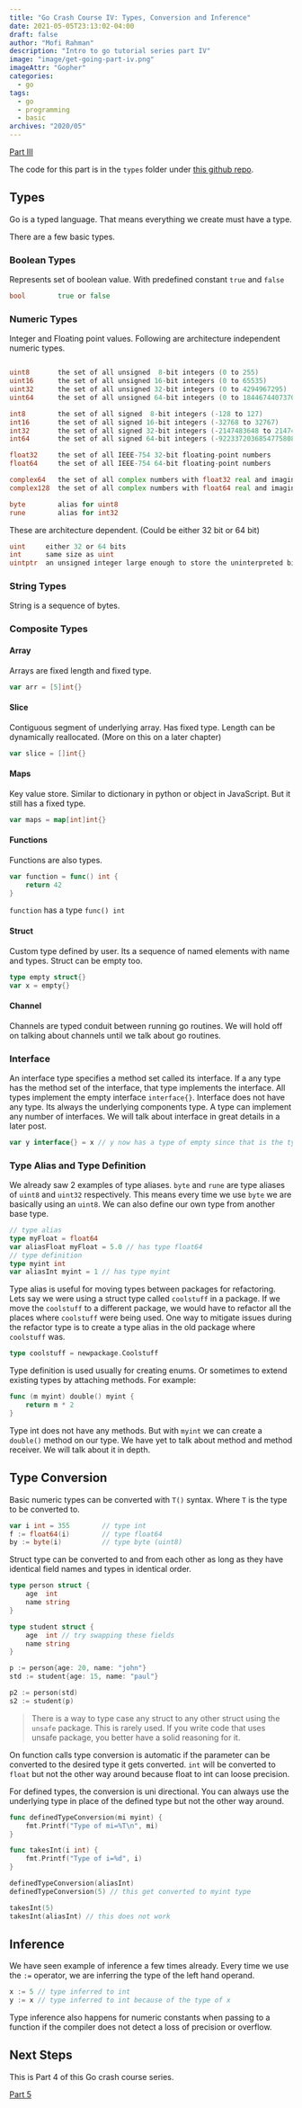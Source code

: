 ```yaml
---
title: "Go Crash Course IV: Types, Conversion and Inference"
date: 2021-05-05T23:13:02-04:00
draft: false
author: "Mofi Rahman"
description: "Intro to go tutorial series part IV"
image: "image/get-going-part-iv.png"
imageAttr: "Gopher"
categories:
  - go
tags:
  - go
  - programming
  - basic
archives: "2020/05"
---
```


[Part III](/post/go-crash-course-iii/)

The code for this part is in the `types` folder under [this github repo](https://github.com/moficodes/go-crash-course). 

## Types

Go is a typed language. That means everything we create must have a type. 

There are a few basic types. 

### Boolean Types

Represents set of boolean value. With predefined constant `true` and `false`

```go
bool        true or false
```

### Numeric Types

Integer and Floating point values. Following are architecture independent numeric types.

```go

uint8       the set of all unsigned  8-bit integers (0 to 255)
uint16      the set of all unsigned 16-bit integers (0 to 65535)
uint32      the set of all unsigned 32-bit integers (0 to 4294967295)
uint64      the set of all unsigned 64-bit integers (0 to 18446744073709551615)

int8        the set of all signed  8-bit integers (-128 to 127)
int16       the set of all signed 16-bit integers (-32768 to 32767)
int32       the set of all signed 32-bit integers (-2147483648 to 2147483647)
int64       the set of all signed 64-bit integers (-9223372036854775808 to 9223372036854775807)

float32     the set of all IEEE-754 32-bit floating-point numbers
float64     the set of all IEEE-754 64-bit floating-point numbers

complex64   the set of all complex numbers with float32 real and imaginary parts
complex128  the set of all complex numbers with float64 real and imaginary parts

byte        alias for uint8
rune        alias for int32
```

These are architecture dependent. (Could be either 32 bit or 64 bit)

```go
uint     either 32 or 64 bits
int      same size as uint
uintptr  an unsigned integer large enough to store the uninterpreted bits of a pointer value
```

### String Types

String is a sequence of bytes. 

### Composite Types

#### Array

Arrays are fixed length and fixed type. 

```go
var arr = [5]int{}
```

#### Slice

Contiguous segment of underlying array. Has fixed type. Length can be dynamically reallocated. (More on this on a later chapter)

```go
var slice = []int{}
```

#### Maps

Key value store. Similar to dictionary in python or object in JavaScript. But it still has a fixed type.

```go
var maps = map[int]int{}
```

#### Functions

Functions are also types.

```go
var function = func() int {
	return 42
}
```

`function` has a type `func() int`

#### Struct
Custom type defined by user. Its a sequence of named elements  with name and types. Struct can be empty too.

```go
type empty struct{}
var x = empty{}
```

#### Channel

Channels are typed conduit between running go routines. We will hold off on talking about channels until we talk about go routines. 

### Interface

An interface type specifies a method set called its interface. If a any type has the method set of the interface, that type implements the interface. All types implement the empty interface `interface{}`. Interface does not have any type. Its always the underlying components type. A type can implement any number of interfaces. We will talk about interface in great details in a later post.

```go
var y interface{} = x // y now has a type of empty since that is the type of x.
```

### Type Alias and Type Definition

We already saw 2 examples of type aliases. `byte` and `rune` are type aliases of `uint8` and `uint32` respectively. This means every time we use `byte` we are basically using an `uint8`. We can also define our own type from another base type. 

```go
// type alias
type myFloat = float64
var aliasFloat myFloat = 5.0 // has type float64
// type definition
type myint int
var aliasInt myint = 1 // has type myint
```

Type alias is useful for moving types between packages for refactoring. Lets say we were using a struct type called `coolstuff` in a package. If we move the `coolstuff` to a different package, we would have to refactor all the places where `coolstuff` were being used. One way to mitigate issues during the refactor type is to create a type alias in the old package where `coolstuff` was.

```go
type coolstuff = newpackage.Coolstuff
```

Type definition is used usually for creating enums. Or sometimes to extend existing types by attaching methods. For example:

```go
func (m myint) double() myint {
	return m * 2
}
```

Type int does not have any methods. But with `myint` we can create a `double()` method on our type. We have yet to talk about method and method receiver. We will talk about it in depth.

## Type Conversion

Basic numeric types can be converted with `T()` syntax. Where `T` is the type to be converted to.

```go
var i int = 355        // type int
f := float64(i)        // type float64
by := byte(i)          // type byte (uint8)
```

Struct type can be converted to and from each other as long as they have identical field names and types in identical order.

```go
type person struct {
	age  int
	name string
}

type student struct {
	age  int // try swapping these fields
	name string
}

p := person{age: 20, name: "john"}
std := student{age: 15, name: "paul"}

p2 := person(std)
s2 := student(p)
```

> There is a way to type case any struct to any other struct using the `unsafe` package. This is rarely used. If you write code that uses unsafe package, you better have a solid reasoning for it. 

On function calls type conversion is automatic if the parameter can be converted to the desired type it gets converted. `int` will be converted to `float` but not the other way around because float to int can loose precision.

For defined types, the conversion is uni directional. You can always use the underlying type in place of the defined type but not the other way around.

```go
func definedTypeConversion(mi myint) {
	fmt.Printf("Type of mi=%T\n", mi)
}

func takesInt(i int) {
	fmt.Printf("Type of i=%d", i)
}

definedTypeConversion(aliasInt) 
definedTypeConversion(5) // this get converted to myint type

takesInt(5)
takesInt(aliasInt) // this does not work
```

## Inference

We have seen example of inference a few times already. Every time we use the `:=` operator, we are inferring the type of the left hand operand. 

```go
x := 5 // type inferred to int
y := x // type inferred to int because of the type of x
```

Type inference also happens for numeric constants when passing to a function if the compiler does not detect a loss of precision or overflow.

## Next Steps 

This is Part 4 of this Go crash course series.

[Part 5](/post/go-crash-course-v/)